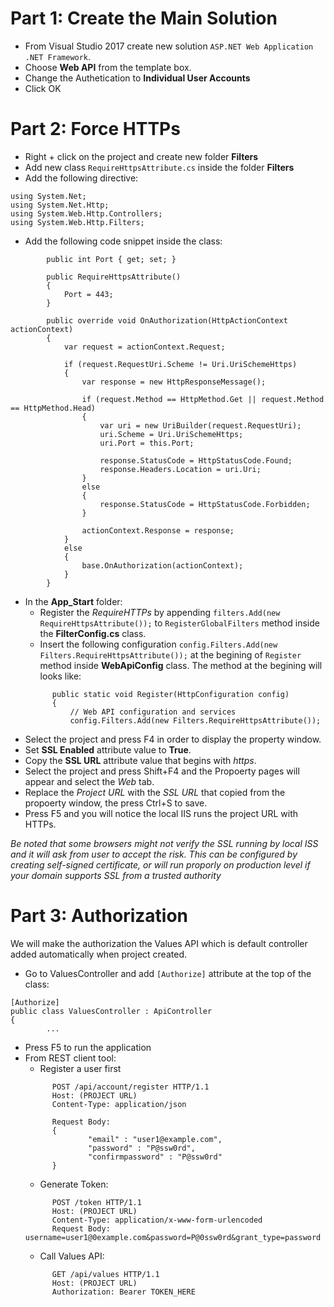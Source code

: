 # Part 1: Create the Main Solution
- From Visual Studio 2017 create new solution `ASP.NET Web Application .NET Framework`.
- Choose **Web API** from the template box.
- Change the Authetication to **Individual User Accounts**
- Click OK

# Part 2: Force HTTPs
- Right + click on the project and create new folder **Filters**
- Add new class `RequireHttpsAttribute.cs` inside the folder **Filters**
- Add the following directive:
```
using System.Net;
using System.Net.Http;
using System.Web.Http.Controllers;
using System.Web.Http.Filters;
```
- Add the following code snippet inside the class:
```
        public int Port { get; set; }

        public RequireHttpsAttribute()
        {
            Port = 443;
        }

        public override void OnAuthorization(HttpActionContext actionContext)
        {
            var request = actionContext.Request;

            if (request.RequestUri.Scheme != Uri.UriSchemeHttps)
            {
                var response = new HttpResponseMessage();

                if (request.Method == HttpMethod.Get || request.Method == HttpMethod.Head)
                {
                    var uri = new UriBuilder(request.RequestUri);
                    uri.Scheme = Uri.UriSchemeHttps;
                    uri.Port = this.Port;

                    response.StatusCode = HttpStatusCode.Found;
                    response.Headers.Location = uri.Uri;
                }
                else
                {
                    response.StatusCode = HttpStatusCode.Forbidden;
                }

                actionContext.Response = response;
            }
            else
            {
                base.OnAuthorization(actionContext);
            }
        }
```
- In the **App_Start** folder:
  - Register the *RequireHTTPs* by appending `filters.Add(new RequireHttpsAttribute());` to `RegisterGlobalFilters` method inside the **FilterConfig.cs** class.
  - Insert the following configuration `config.Filters.Add(new Filters.RequireHttpsAttribute());` at the begining of `Register` method inside **WebApiConfig** class.
  The method at the begining will looks like:
  ```
        public static void Register(HttpConfiguration config)
        {
            // Web API configuration and services
            config.Filters.Add(new Filters.RequireHttpsAttribute());
  ```
- Select the project and press F4 in order to display the property window.
- Set **SSL Enabled** attribute value to **True**.
- Copy the **SSL URL** attribute value that begins with *https*.
- Select the project and press Shift+F4 and the Propoerty pages will appear and select the *Web* tab.
- Replace the *Project URL* with the *SSL URL* that copied from the propoerty window, the press Ctrl+S to save.
- Press F5 and you will notice the local IIS runs the project URL with HTTPs.

*Be noted that some browsers might not verify the SSL running by local ISS and it will ask from user to accept the risk. This can be configured by creating self-signed certificate, or will run proporly on production level if your domain supports SSL from a trusted authority*

# Part 3: Authorization
We will make the authorization the Values API which is default controller added automatically when project created.
- Go to ValuesController and add `[Authorize]` attribute at the top of the class:
```
[Authorize]
public class ValuesController : ApiController
{
        ...
```
- Press F5 to run the application
- From REST client tool:
  - Register a user first
  ```
        POST /api/account/register HTTP/1.1
        Host: (PROJECT URL)
        Content-Type: application/json
        
        Request Body:
        {
                "email" : "user1@example.com",
                "password" : "P@ssw0rd",
                "confirmpassword" : "P@ssw0rd"
        }
  ```
  - Generate Token:
  ```
        POST /token HTTP/1.1
        Host: (PROJECT URL)
        Content-Type: application/x-www-form-urlencoded
        Request Body: username=user1@0example.com&password=P@0ssw0rd&grant_type=password
  ```
  - Call Values API:
  ```
        GET /api/values HTTP/1.1
        Host: (PROJECT URL)
        Authorization: Bearer TOKEN_HERE
  ```
